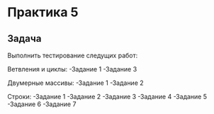 # Практика 5

## Задача
Выполнить тестирование следущих работ:

Ветвления и циклы:
-Задание 1
-Задание 3

Двумерные массивы:
-Задание 1
-Задание 2

Строки:
-Задание 1
-Задание 2
-Задание 3
-Задание 4
-Задание 5
-Задание 6
-Задание 7
